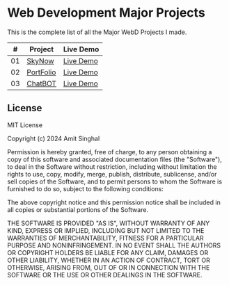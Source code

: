 # Web Development Major Projects

This is the complete list of all the Major WebD Projects I made.

|  #  | Project                                                     | Live Demo                                              |
| :-: | ----------------------------------------------------------- | ------------------------------------------------------ |
| 01  | [SkyNow](https://github.com/amit712singhal/Sky-Now)         | [Live Demo](https://amit712singhal.github.io/Sky-Now/) |
| 02  | [PortFolio](https://github.com/amit712singhal/My-Portfolio) | [Live Demo]()                                          |
| 03  | [ChatBOT](https://github.com/amit712singhal/Chat-BOT)       | [Live Demo]()                                          |

<!--
|   | []() | [Live Demo]() |
-->

## License

MIT License

Copyright (c) 2024 Amit Singhal

Permission is hereby granted, free of charge, to any person obtaining a copy
of this software and associated documentation files (the "Software"), to deal
in the Software without restriction, including without limitation the rights
to use, copy, modify, merge, publish, distribute, sublicense, and/or sell
copies of the Software, and to permit persons to whom the Software is
furnished to do so, subject to the following conditions:

The above copyright notice and this permission notice shall be included in all
copies or substantial portions of the Software.

THE SOFTWARE IS PROVIDED "AS IS", WITHOUT WARRANTY OF ANY KIND, EXPRESS OR
IMPLIED, INCLUDING BUT NOT LIMITED TO THE WARRANTIES OF MERCHANTABILITY,
FITNESS FOR A PARTICULAR PURPOSE AND NONINFRINGEMENT. IN NO EVENT SHALL THE
AUTHORS OR COPYRIGHT HOLDERS BE LIABLE FOR ANY CLAIM, DAMAGES OR OTHER
LIABILITY, WHETHER IN AN ACTION OF CONTRACT, TORT OR OTHERWISE, ARISING FROM,
OUT OF OR IN CONNECTION WITH THE SOFTWARE OR THE USE OR OTHER DEALINGS IN THE
SOFTWARE.
